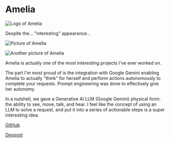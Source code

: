 # Amelia

![Logo of Amelia](/projects/embedded/amelia/amelia.png)

Despite the... "interesting" appearance...

![Picture of Amelia](/projects/embedded/amelia/amelia_1.jpg)

![Another picture of Amelia](/projects/embedded/amelia/amelia_2.jpg)

Amelia is actually one of the most interesting projects I've ever worked on.

The part I'm most proud of is the integration with Google Gemini enabling Amelia to actually "think" for herself and perform actions autonomously to complete your requests. Prompt engineering was done to effectively give her autonomy.

In a nutshell, we gave a Generative AI LLM (Google Gemini) physical form: the ability to see, move, talk, and hear. I feel like the concept of using an LLM to solve a request, and put it into a series of actionable steps is a super interesting idea.

[GitHub](https://github.com/dylanvu/Amelia-Software)

[Devpost](https://devpost.com/software/amelia)

